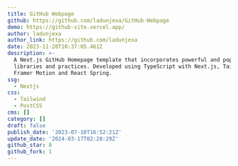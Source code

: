 ```yaml
---
title: GitHub Webpage
github: https://github.com/ladunjexa/GitHub-Webpage
demo: https://github-site.vercel.app/
author: ladunjexa
author_link: https://github.com/ladunjexa
date: 2023-11-28T10:37:05.461Z
description: >-
  A Next.js GitHub Homepage template that incorporates powerful and popular
  libraries and practices. Developed using TypeScript with Next.js, TailwindCSS,
  Framer Motion and React Spring.
ssg:
  - Nextjs
css:
  - Tailwind
  - PostCSS
cms: []
category: []
draft: false
publish_date: '2023-07-10T16:52:21Z'
update_date: '2024-03-17T02:28:29Z'
github_star: 8
github_fork: 1
---
```

